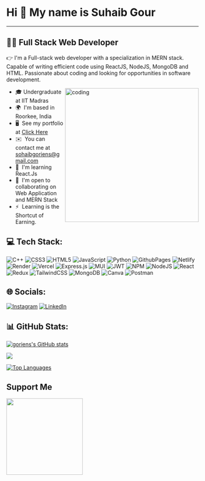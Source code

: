 # Hi 👋 My name is Suhaib Gour
------------------------

👨‍💻 Full Stack Web Developer 
------------------------

👉 I'm a Full-stack web developer with a specialization in MERN stack. Capable of writing efficient code using ReactJS, NodeJS, MongoDB and HTML. Passionate about coding and looking for opportunities in software development.

<img align="right" alt="coding" width="350" src="https://freepngimg.com/thumb/web_design/31748-9-coder-transparent.png">

* 🎓 Undergraduate at IIT Madras
* 🌍  I'm based in Roorkee, India
* 🖥️  See my portfolio at [Click Here](https://suhaib-gour.vercel.app/)
* ✉️  You can contact me at [sohaibgoriens@gmail.com](mailto:sohaibgoriens@gmail.com)
* 🧠  I'm learning React.Js
* 🤝  I'm open to collaborating on Web Application and MERN Stack
* ⚡  Learning is the Shortcut of Earning.
## 💻 Tech Stack:
![C++](https://img.shields.io/badge/c++-%2300599C.svg?style=for-the-badge&logo=c%2B%2B&logoColor=white) ![CSS3](https://img.shields.io/badge/css3-%231572B6.svg?style=for-the-badge&logo=css3&logoColor=white) ![HTML5](https://img.shields.io/badge/html5-%23E34F26.svg?style=for-the-badge&logo=html5&logoColor=white) ![JavaScript](https://img.shields.io/badge/javascript-%23323330.svg?style=for-the-badge&logo=javascript&logoColor=%23F7DF1E) ![Python](https://img.shields.io/badge/python-3670A0?style=for-the-badge&logo=python&logoColor=ffdd54) ![GithubPages](https://img.shields.io/badge/github%20pages-121013?style=for-the-badge&logo=github&logoColor=white) ![Netlify](https://img.shields.io/badge/netlify-%23000000.svg?style=for-the-badge&logo=netlify&logoColor=#00C7B7) ![Render](https://img.shields.io/badge/Render-%46E3B7.svg?style=for-the-badge&logo=render&logoColor=white) ![Vercel](https://img.shields.io/badge/vercel-%23000000.svg?style=for-the-badge&logo=vercel&logoColor=white) ![Express.js](https://img.shields.io/badge/express.js-%23404d59.svg?style=for-the-badge&logo=express&logoColor=%2361DAFB) ![MUI](https://img.shields.io/badge/MUI-%230081CB.svg?style=for-the-badge&logo=mui&logoColor=white) ![JWT](https://img.shields.io/badge/JWT-black?style=for-the-badge&logo=JSON%20web%20tokens) ![NPM](https://img.shields.io/badge/NPM-%23CB3837.svg?style=for-the-badge&logo=npm&logoColor=white) ![NodeJS](https://img.shields.io/badge/node.js-6DA55F?style=for-the-badge&logo=node.js&logoColor=white) ![React](https://img.shields.io/badge/react-%2320232a.svg?style=for-the-badge&logo=react&logoColor=%2361DAFB) ![Redux](https://img.shields.io/badge/redux-%23593d88.svg?style=for-the-badge&logo=redux&logoColor=white) ![TailwindCSS](https://img.shields.io/badge/tailwindcss-%2338B2AC.svg?style=for-the-badge&logo=tailwind-css&logoColor=white) ![MongoDB](https://img.shields.io/badge/MongoDB-%234ea94b.svg?style=for-the-badge&logo=mongodb&logoColor=white) ![Canva](https://img.shields.io/badge/Canva-%2300C4CC.svg?style=for-the-badge&logo=Canva&logoColor=white) ![Postman](https://img.shields.io/badge/Postman-FF6C37?style=for-the-badge&logo=postman&logoColor=white)

## 🌐 Socials:
[![Instagram](https://img.shields.io/badge/Instagram-%23E4405F.svg?logo=Instagram&logoColor=white)](https://instagram.com/real_gour) [![LinkedIn](https://img.shields.io/badge/LinkedIn-%230077B5.svg?logo=linkedin&logoColor=white)](https://linkedin.com/in/suhaib-gour) 

## 📊 GitHub Stats:
<a href="http://www.github.com/goriens"><img src="https://github-readme-stats.vercel.app/api?username=goriens&show_icons=true&include_all_commits=true&hide=&count_private=true&title_color=0891b2&text_color=ffffff&icon_color=0891b2&bg_color=1c1917&hide_border=true&show_icons=true" alt="goriens's GitHub stats" /></a>

<a href="http://www.github.com/goriens"><img src="https://github-readme-streak-stats.herokuapp.com/?user=goriens&stroke=ffffff&background=1c1917&ring=0891b2&fire=0891b2&currStreakNum=ffffff&currStreakLabel=0891b2&sideNums=ffffff&sideLabels=ffffff&dates=ffffff&hide_border=true" /></a>

<a href="https://github.com/goriens" align="left"><img src="https://github-readme-stats.vercel.app/api/top-langs/?username=goriens&langs_count=10&title_color=0891b2&text_color=ffffff&icon_color=0891b2&bg_color=1c1917&hide_border=true&locale=en&custom_title=Top%20%Languages" alt="Top Languages" /></a>

## Support Me
<a href="https://www.buymeacoffee.com/suhaibgour"><img src="https://cdn.buymeacoffee.com/buttons/v2/default-yellow.png" width="200" /></a>
